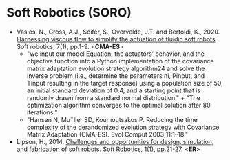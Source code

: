 # Soft Robotics (SORO)

* Vasios, N., Gross, A.J., Soifer, S., Overvelde, J.T. and Bertoldi, K., 2020. [Harnessing viscous flow to simplify the actuation of fluidic soft robots](https://www.liebertpub.com/doi/full/10.1089/soro.2018.0149). Soft robotics, 7(1), pp.1-9. <**CMA-ES**>
  * "we input our model Equation, the actuators’ behavior, and the objective function into a Python implementation of the covariance matrix adaptation evolution strategy algorithm24 and solve the inverse problem (i.e., determine the parameters ni, Pinput, and Tinput resulting in the target response) using a population size of 50, an initial standard deviation of 0.4, and a starting point that is randomly drawn from a standard normal distribution." + "The optimization algorithm converges to the optimal solution after 80 iterations."
  * "Hansen N, Mu¨ller SD, Koumoutsakos P. Reducing the time complexity of the derandomized evolution strategy with Covariance Matrix Adaptation (CMA-ES). Evol Comput 2003;11:1–18."
* Lipson, H., 2014. [Challenges and opportunities for design, simulation, and fabrication of soft robots](https://www.liebertpub.com/doi/abs/10.1089/soro.2013.0007). Soft Robotics, 1(1), pp.21-27. <**ER**>
